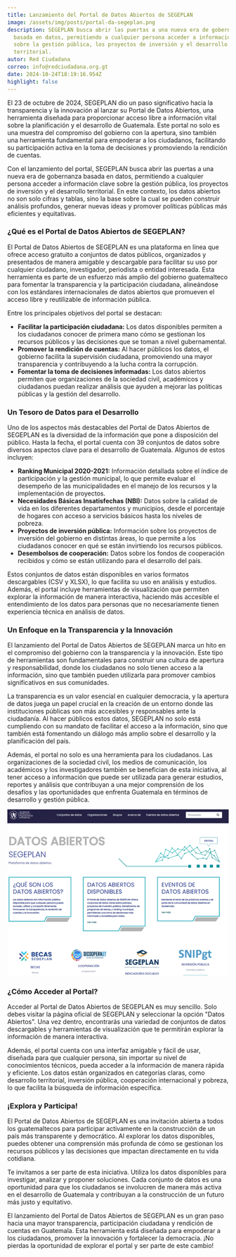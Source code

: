 ```yaml
---
title: Lanzamiento del Portal de Datos Abiertos de SEGEPLAN
image: /assets/img/posts/portal-da-segeplan.png
description: SEGEPLAN busca abrir las puertas a una nueva era de gobernanza
  basada en datos, permitiendo a cualquier persona acceder a información clave
  sobre la gestión pública, los proyectos de inversión y el desarrollo
  territorial.
autor: Red Ciudadana
correo: info@redciudadana.org.gt
date: 2024-10-24T18:19:16.954Z
highlight: false
---
```

<!--StartFragment-->

El 23 de octubre de 2024, SEGEPLAN dio un paso significativo hacia la transparencia y la innovación al lanzar su Portal de Datos Abiertos, una herramienta diseñada para proporcionar acceso libre a información vital sobre la planificación y el desarrollo de Guatemala. Este portal no solo es una muestra del compromiso del gobierno con la apertura, sino también una herramienta fundamental para empoderar a los ciudadanos, facilitando su participación activa en la toma de decisiones y promoviendo la rendición de cuentas.

Con el lanzamiento del portal, SEGEPLAN busca abrir las puertas a una nueva era de gobernanza basada en datos, permitiendo a cualquier persona acceder a información clave sobre la gestión pública, los proyectos de inversión y el desarrollo territorial. En este contexto, los datos abiertos no son solo cifras y tablas, sino la base sobre la cual se pueden construir análisis profundos, generar nuevas ideas y promover políticas públicas más eficientes y equitativas.

### ¿Qué es el Portal de Datos Abiertos de SEGEPLAN?

El Portal de Datos Abiertos de SEGEPLAN es una plataforma en línea que ofrece acceso gratuito a conjuntos de datos públicos, organizados y presentados de manera amigable y descargable para facilitar su uso por cualquier ciudadano, investigador, periodista o entidad interesada. Esta herramienta es parte de un esfuerzo más amplio del gobierno guatemalteco para fomentar la transparencia y la participación ciudadana, alineándose con los estándares internacionales de datos abiertos que promueven el acceso libre y reutilizable de información pública.

Entre los principales objetivos del portal se destacan:

* **Facilitar la participación ciudadana:** Los datos disponibles permiten a los ciudadanos conocer de primera mano cómo se gestionan los recursos públicos y las decisiones que se toman a nivel gubernamental.
* **Promover la rendición de cuentas:** Al hacer públicos los datos, el gobierno facilita la supervisión ciudadana, promoviendo una mayor transparencia y contribuyendo a la lucha contra la corrupción.
* **Fomentar la toma de decisiones informadas:** Los datos abiertos permiten que organizaciones de la sociedad civil, académicos y ciudadanos puedan realizar análisis que ayuden a mejorar las políticas públicas y la gestión del desarrollo.

### Un Tesoro de Datos para el Desarrollo

Uno de los aspectos más destacables del Portal de Datos Abiertos de SEGEPLAN es la diversidad de la información que pone a disposición del público. Hasta la fecha, el portal cuenta con 39 conjuntos de datos sobre diversos aspectos clave para el desarrollo de Guatemala. Algunos de estos incluyen:

* **Ranking Municipal 2020-2021:** Información detallada sobre el índice de participación y la gestión municipal, lo que permite evaluar el desempeño de las municipalidades en el manejo de los recursos y la implementación de proyectos.
* **Necesidades Básicas Insatisfechas (NBI):** Datos sobre la calidad de vida en los diferentes departamentos y municipios, desde el porcentaje de hogares con acceso a servicios básicos hasta los niveles de pobreza.
* **Proyectos de inversión pública:** Información sobre los proyectos de inversión del gobierno en distintas áreas, lo que permite a los ciudadanos conocer en qué se están invirtiendo los recursos públicos.
* **Desembolsos de cooperación:** Datos sobre los fondos de cooperación recibidos y cómo se están utilizando para el desarrollo del país.

Estos conjuntos de datos están disponibles en varios formatos descargables (CSV y XLSX), lo que facilita su uso en análisis y estudios. Además, el portal incluye herramientas de visualización que permiten explorar la información de manera interactiva, haciendo más accesible el entendimiento de los datos para personas que no necesariamente tienen experiencia técnica en análisis de datos.

### Un Enfoque en la Transparencia y la Innovación

El lanzamiento del Portal de Datos Abiertos de SEGEPLAN marca un hito en el compromiso del gobierno con la transparencia y la innovación. Este tipo de herramientas son fundamentales para construir una cultura de apertura y responsabilidad, donde los ciudadanos no solo tienen acceso a la información, sino que también pueden utilizarla para promover cambios significativos en sus comunidades.

La transparencia es un valor esencial en cualquier democracia, y la apertura de datos juega un papel crucial en la creación de un entorno donde las instituciones públicas son más accesibles y responsables ante la ciudadanía. Al hacer públicos estos datos, SEGEPLAN no solo está cumpliendo con su mandato de facilitar el acceso a la información, sino que también está fomentando un diálogo más amplio sobre el desarrollo y la planificación del país.

Además, el portal no solo es una herramienta para los ciudadanos. Las organizaciones de la sociedad civil, los medios de comunicación, los académicos y los investigadores también se benefician de esta iniciativa, al tener acceso a información que puede ser utilizada para generar estudios, reportes y análisis que contribuyan a una mejor comprensión de los desafíos y las oportunidades que enfrenta Guatemala en términos de desarrollo y gestión pública.

![](/assets/img/posts/portal-da-segeplan.png "Portal de Datos Abiertos SEGEPLAN")

### ¿Cómo Acceder al Portal?

Acceder al Portal de Datos Abiertos de SEGEPLAN es muy sencillo. Solo debes visitar la página oficial de SEGEPLAN y seleccionar la opción "Datos Abiertos". Una vez dentro, encontrarás una variedad de conjuntos de datos descargables y herramientas de visualización que te permitirán explorar la información de manera interactiva.

Además, el portal cuenta con una interfaz amigable y fácil de usar, diseñada para que cualquier persona, sin importar su nivel de conocimientos técnicos, pueda acceder a la información de manera rápida y eficiente. Los datos están organizados en categorías claras, como desarrollo territorial, inversión pública, cooperación internacional y pobreza, lo que facilita la búsqueda de información específica.

### ¡Explora y Participa!

El Portal de Datos Abiertos de SEGEPLAN es una invitación abierta a todos los guatemaltecos para participar activamente en la construcción de un país más transparente y democrático. Al explorar los datos disponibles, puedes obtener una comprensión más profunda de cómo se gestionan los recursos públicos y las decisiones que impactan directamente en tu vida cotidiana.

Te invitamos a ser parte de esta iniciativa. Utiliza los datos disponibles para investigar, analizar y proponer soluciones. Cada conjunto de datos es una oportunidad para que los ciudadanos se involucren de manera más activa en el desarrollo de Guatemala y contribuyan a la construcción de un futuro más justo y equitativo.

El lanzamiento del Portal de Datos Abiertos de SEGEPLAN es un gran paso hacia una mayor transparencia, participación ciudadana y rendición de cuentas en Guatemala. Esta herramienta está diseñada para empoderar a los ciudadanos, promover la innovación y fortalecer la democracia. ¡No pierdas la oportunidad de explorar el portal y ser parte de este cambio!

<!--EndFragment-->
